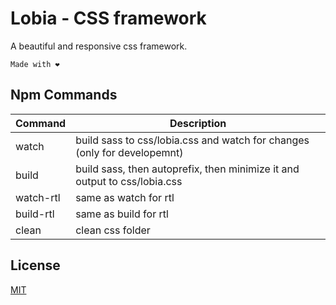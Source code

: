 # Lobia - CSS framework

A beautiful and responsive css framework. 
```
Made with ❤️
```



## Npm Commands
Command | Description
--- | ---
watch   | build sass to css/lobia.css and watch for changes (only for developemnt)
build   | build sass, then autoprefix, then minimize it and output to css/lobia.css
watch-rtl   | same as watch for rtl 
build-rtl   | same as build for rtl 
clean   | clean css folder 

## License

[MIT](http://vjpr.mit-license.org)
